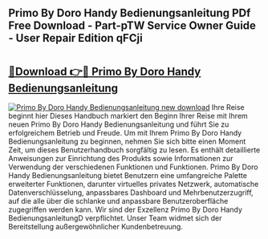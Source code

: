 ## Primo By Doro Handy Bedienungsanleitung PDf Free Download - Part-pTW Service Owner Guide - User Repair Edition qFCji

# <h2><a href="http://df4i0hg.blite.top/?on=Primo+By+Doro+Handy+Bedienungsanleitung">🔗Download 👉🔴 Primo By Doro Handy Bedienungsanleitung</a></h2>

[![Primo By Doro Handy Bedienungsanleitung new download](https://i.imgur.com/lujVjoI.png)](http://df4i0hg.blite.top/?on=Primo+By+Doro+Handy+Bedienungsanleitung)
Ihre Reise beginnt hier Dieses Handbuch markiert den Beginn Ihrer Reise mit Ihrem neuen Primo By Doro Handy Bedienungsanleitung und führt Sie zu erfolgreichem Betrieb und Freude. Um mit Ihrem Primo By Doro Handy Bedienungsanleitung zu beginnen, nehmen Sie sich bitte einen Moment Zeit, um dieses Benutzerhandbuch sorgfältig zu lesen. Es enthält detaillierte Anweisungen zur Einrichtung des Produkts sowie Informationen zur Verwendung der verschiedenen Funktionen und Funktionen. Primo By Doro Handy Bedienungsanleitung bietet Benutzern eine umfangreiche Palette erweiterter Funktionen, darunter virtuelles privates Netzwerk, automatische Datenverschlüsselung, anpassbares Dashboard und Mehrbenutzerzugriff, auf die alle über die schlanke und anpassbare Benutzeroberfläche zugegriffen werden kann. Wir sind der Exzellenz Primo By Doro Handy BedienungsanleitungD verpflichtet. Unser Team widmet sich der Bereitstellung außergewöhnlicher Kundenbetreuung.
